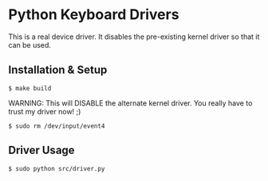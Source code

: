 # Python Keyboard Drivers
This is a real device driver. It disables
the pre-existing kernel driver so that it can be used.

## Installation & Setup
```shell
$ make build
```
WARNING: This will DISABLE the alternate kernel driver.
You really have to trust my driver now! ;)
```shell
$ sudo rm /dev/input/event4
```

## Driver Usage
```shell
$ sudo python src/driver.py
```
